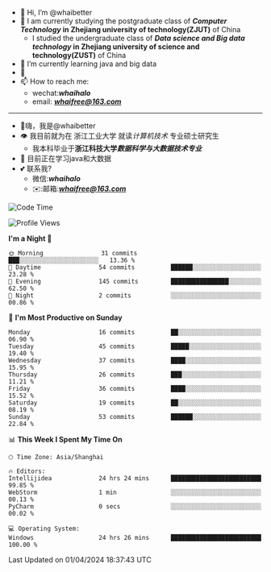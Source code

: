 - 👋 Hi, I’m @whaibetter
- 👀 I am currently studying the postgraduate class of ***Computer Technology* in Zhejiang university of technology(ZJUT)** of China
  -  I studied the undergraduate class of ***Data science and Big data technology* in Zhejiang university of science and technology(ZUST)** of China
- 🌱 I’m currently learning java and big data
- 💞️ 
- 📫 How to reach me: 
  - wechat:***whaihalo***
  - email: ***whaifree@163.com***
 ------------------------
- 👋嗨，我是@whaibetter
- 👁 我目前就为在 浙江工业大学 就读*计算机技术* 专业硕士研究生
  - 我本科毕业于**浙江科技大学*数据科学与大数据技术专业***
- 🌴 目前正在学习java和大数据
- 💕 联系我?
  - 微信:***whaihalo***
  - ✉️:邮箱:***whaifree@163.com***

<!--START_SECTION:waka-->
![Code Time](http://img.shields.io/badge/Code%20Time-24%20hrs%2026%20mins-blue)

![Profile Views](http://img.shields.io/badge/Profile%20Views-151-blue)

**I'm a Night 🦉** 

```text
🌞 Morning                31 commits          ███░░░░░░░░░░░░░░░░░░░░░░   13.36 % 
🌆 Daytime                54 commits          ██████░░░░░░░░░░░░░░░░░░░   23.28 % 
🌃 Evening                145 commits         ████████████████░░░░░░░░░   62.50 % 
🌙 Night                  2 commits           ░░░░░░░░░░░░░░░░░░░░░░░░░   00.86 % 
```
📅 **I'm Most Productive on Sunday** 

```text
Monday                   16 commits          ██░░░░░░░░░░░░░░░░░░░░░░░   06.90 % 
Tuesday                  45 commits          █████░░░░░░░░░░░░░░░░░░░░   19.40 % 
Wednesday                37 commits          ████░░░░░░░░░░░░░░░░░░░░░   15.95 % 
Thursday                 26 commits          ███░░░░░░░░░░░░░░░░░░░░░░   11.21 % 
Friday                   36 commits          ████░░░░░░░░░░░░░░░░░░░░░   15.52 % 
Saturday                 19 commits          ██░░░░░░░░░░░░░░░░░░░░░░░   08.19 % 
Sunday                   53 commits          ██████░░░░░░░░░░░░░░░░░░░   22.84 % 
```


📊 **This Week I Spent My Time On** 

```text
🕑︎ Time Zone: Asia/Shanghai

🔥 Editors: 
Intellijidea             24 hrs 24 mins      █████████████████████████   99.85 % 
WebStorm                 1 min               ░░░░░░░░░░░░░░░░░░░░░░░░░   00.13 % 
PyCharm                  0 secs              ░░░░░░░░░░░░░░░░░░░░░░░░░   00.02 % 

💻 Operating System: 
Windows                  24 hrs 26 mins      █████████████████████████   100.00 % 
```


 Last Updated on 01/04/2024 18:37:43 UTC
<!--END_SECTION:waka-->
